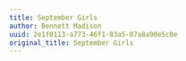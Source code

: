 ```yaml
---
title: September Girls
author: Bennett Madison
uuid: 2e1f0113-a773-46f1-83a5-07a8a90e5c0e
original_title: September Girls
---
```


